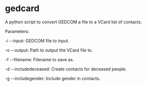 # gedcard

A python script to convert GEDCOM a file to a VCard list of contacts.

Parameters:

-i --input: GEDCOM file to input.

-o --output: Path to output the VCard file to.

-f --filename: Filename to save as.

-d --includedeceased: Create contacts for deceased people.

-g --includegender: Include gender in contacts.
